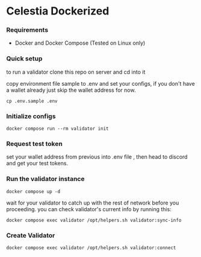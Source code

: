 # Celestia Dockerized

### Requirements
- Docker and Docker Compose (Tested on Linux only)

### Quick setup
to run a validator clone this repo on server and cd into it

copy environment file sample to .env and set your configs, if you don't have a wallet already just skip the wallet address for now.
```shell
cp .env.sample .env
```
### Initialize configs
```shell
docker compose run --rm validator init
```

### Request test token
set your wallet address from previous into .env file , then head to discord and get your test tokens.

### Run the validator instance

```shell
docker compose up -d 
```
wait for your validator to catch up with the rest of network before you proceeding. you can check validator's current info by running this:
```shell
docker compose exec validator /opt/helpers.sh validator:sync-info
```
### Create Validator

```shell
docker compose exec validator /opt/helpers.sh validator:connect
```


